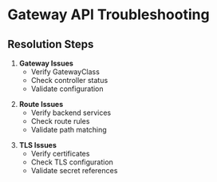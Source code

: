 # Gateway API Troubleshooting

## Resolution Steps

<v-click>

1. **Gateway Issues**
   - Verify GatewayClass
   - Check controller status
   - Validate configuration

</v-click>

<v-click>

2. **Route Issues**
   - Verify backend services
   - Check route rules
   - Validate path matching

</v-click>

<v-click>

3. **TLS Issues**
   - Verify certificates
   - Check TLS configuration
   - Validate secret references 

</v-click> 